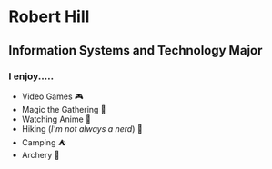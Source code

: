 # Robert Hill
## Information Systems and Technology Major

### I enjoy.....
* Video Games 🎮
* Magic the Gathering 🎴
* Watching Anime 🎥
* Hiking (*I'm not always a nerd*) 🥾
* Camping ⛺
* Archery 🏹

